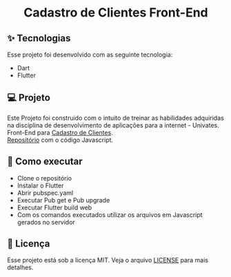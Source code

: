 <h1 align="center">Cadastro de Clientes Front-End</h1>

## ✨ Tecnologias

Esse projeto foi desenvolvido com as seguinte tecnologia:

- Dart
- Flutter

## 💻 Projeto

Este Projeto foi construido com o intuito de treinar as habilidades adquiridas na disciplina de desenvolvimento de aplicações para a internet - Univates.
<br/>
Front-End para <a href="https://github.com/gustavost645/prog_web_final_nodejs">Cadastro de Clientes</a>.
<br/>
<a href="https://github.com/Fschmatz/FlutterTrabalhoWeb">Repositório</a> com o código Javascript. 

## 🚀 Como executar

- Clone o repositório
- Instalar o Flutter
- Abrir pubspec.yaml
- Executar Pub get e Pub upgrade
- Executar Flutter build web
- Com os comandos executados utilizar os arquivos em Javascript gerados no servidor

## 📄 Licença

Esse projeto está sob a licença MIT. Veja o arquivo [LICENSE](LICENSE.md) para mais detalhes.
